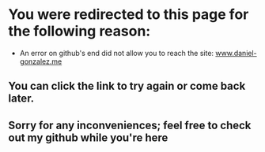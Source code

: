 # You were redirected to this page for the following reason:
* An error on github's end did not allow you to reach the site: www.daniel-gonzalez.me

## You can click the link to try again or come back later. 
## Sorry for any inconveniences; feel free to check out my github while you're here
